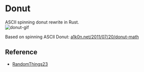 # Donut

ASCII spinning donut rewrite in Rust.  
![donut-gif](https://media.giphy.com/media/YoQydgnatGOLZHZUVL/giphy.gif)

Based on spinning ASCII Donut: [a1k0n.net/2011/07/20/donut-math](https://www.a1k0n.net/2011/07/20/donut-math.html)  

## Reference
- [RandomThings23](https://github.com/RandomThings23/donut)

